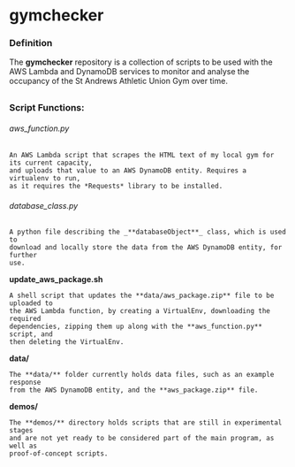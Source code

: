 # gymchecker

### Definition

The **gymchecker** repository is a collection of scripts to be used with the
AWS Lambda and DynamoDB services to monitor and analyse the occupancy of the
St Andrews Athletic Union Gym over time.

##

### Script Functions:

###### aws_function.py

    An AWS Lambda script that scrapes the HTML text of my local gym for its current capacity,
    and uploads that value to an AWS DynamoDB entity. Requires a virtualenv to run,
    as it requires the *Requests* library to be installed.


###### database_class.py

    A python file describing the _**databaseObject**_ class, which is used to
    download and locally store the data from the AWS DynamoDB entity, for further
    use.


**update_aws_package.sh**

    A shell script that updates the **data/aws_package.zip** file to be uploaded to
    the AWS Lambda function, by creating a VirtualEnv, downloading the required
    dependencies, zipping them up along with the **aws_function.py** script, and
    then deleting the VirtualEnv.


**data/**

    The **data/** folder currently holds data files, such as an example response
    from the AWS DynamoDB entity, and the **aws_package.zip** file.


**demos/**

    The **demos/** directory holds scripts that are still in experimental stages
    and are not yet ready to be considered part of the main program, as well as
    proof-of-concept scripts.
